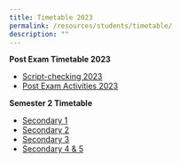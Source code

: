 ```yaml
---
title: Timetable 2023
permalink: /resources/students/timetable/
description: ""
---
```

**Post Exam Timetable 2023**
* [Script-checking 2023](/files/Timetable/script%20checking%20schedule%20(11%20oct%20to%2013%20oct%202023).pdf)
* [Post Exam Activities 2023](/files/Timetable/pea%202023.pdf)

**Semester 2 Timetable**
* [Secondary 1](/files/Timetable/secondary%201s2.pdf)
* [Secondary 2](/files/Timetable/secondary%202s2.pdf)
* [Secondary 3](/files/Timetable/secondary%203s2.pdf)
* [Secondary 4 & 5](/files/Timetable/secondary%204s2.pdf)